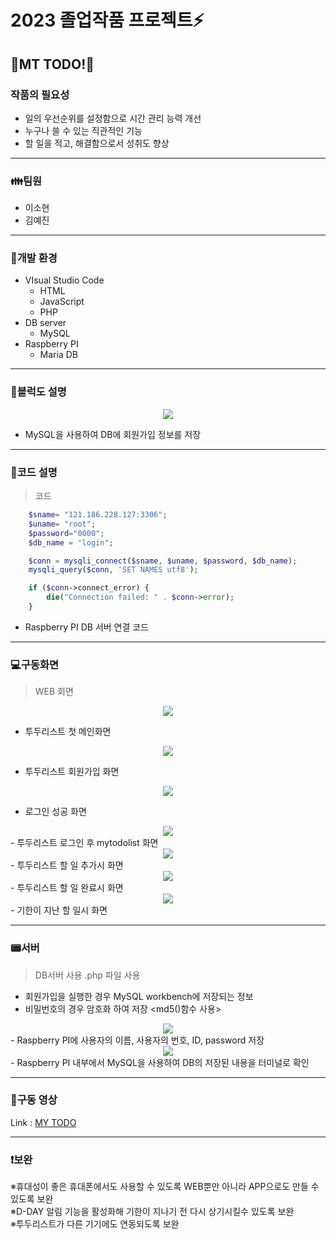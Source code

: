 # 2023 졸업작품 프로젝트⚡

## 📝MT TODO!📌

### 작품의 필요성
- 일의 우선순위를 설정함으로 시간 관리 능력 개선
- 누구나 쓸 수 있는 직관적인 기능
- 할 일을 적고, 해결함으로서 성취도 향상

---------------------------------------------------------------------------------------------------------------------


### **👪팀원**  

 - 이소현
 - 김예진


---
### 🔧개발 환경

- VIsual Studio Code 
   - HTML
   - JavaScript
   - PHP
- DB server
   - MySQL
- Raspberry PI
   - Maria DB
---
###  📃블럭도 설명
<center>
     <img src="https://github.com/yejinnnnnn/graduation_project/assets/93758371/f50842d8-4934-49ab-9f31-dadfce390fb5">
</center>

- MySQL을 사용하여 DB에 회원가입 정보를 저장
---
###  📘코드 설명
 

 > 코드

```php
	$sname= "121.186.228.127:3306";
	$uname= "root";	
	$password="0000";
	$db_name = "login";

	$conn = mysqli_connect($sname, $uname, $password, $db_name);
	mysqli_query($conn, 'SET NAMES utf8');

	if ($conn->connect_error) {
		die("Connection failed: " . $conn->error);
	}
```
- Raspberry PI DB 서버 연결 코드

---
###  💻구동화면

 >  WEB 회면
   
<center>
     <img src="https://github.com/yejinnnnnn/graduation_project/assets/105187744/02ad292d-5aca-4699-a446-52b79fd2e2c4.PNG">
</center>

- 투두리스트 첫 메인화면 

 
<center>
     <img src="https://github.com/yejinnnnnn/graduation_project/assets/105187744/9ae4e4d4-22c6-41b4-8f8f-66981c26cd43.PNG">
</center>

- 투두리스트 회원가입 화면 


<center>
     <img src="https://github.com/yejinnnnnn/graduation_project/assets/105187744/f1fa38b3-317e-4839-8f62-02b260812240.PNG">
</center>

- 로그인 성공 화면

<center>
     <img src="https://github.com/yejinnnnnn/graduation_project/assets/105187744/df1edbe8-4b96-4120-a37d-411e241abadd.PNG">
</center>
- 투두리스트 로그인 후 mytodolist 화면 


<center>
     <img src="https://github.com/yejinnnnnn/graduation_project/assets/105187744/080f5d12-99d3-4824-aedd-b09398072eec.PNG">
</center>
- 투두리스트 할 일 추가시 화면


<center>
     <img src="https://github.com/yejinnnnnn/graduation_project/assets/105187744/0c670447-303b-4405-9e14-d7081f4372ea.PNG">
</center>
- 투두리스트 할 일 완료시 화면


<center>
     <img src="https://github.com/yejinnnnnn/graduation_project/assets/105187744/8d595daf-9c9a-400a-8a7f-02f4b871eb10.PNG">
</center>
- 기한이 지난 할 일시 화면


---


###  📟서버 

> DB서버 사용 .php 파일 사용

- 회원가입을 실행한 경우 MySQL workbench에 저장되는 정보
- 비밀번호의 경우 암호화 하여 저장 <md5()함수 사용>

<center>
     <img src="https://user-images.githubusercontent.com/105187744/236686546-d59a8419-921d-4ea5-85c7-4844a0d723a7.PNG">
</center>
- Raspberry PI에 사용자의 이름, 사용자의 번호, ID, password 저장


<center>
     <img src="https://user-images.githubusercontent.com/105187744/236686646-bdfcd016-48c0-4037-82c4-2eea02a31c5c.PNG">
</center>
- Raspberry PI 내부에서 MySQL을 사용하여 DB의 저장된 내용을 터미널로 확인
 
---
###  🎥구동 영상 

Link : [MY TODO](https://youtu.be/aXOt62TffUs, "GO TO MY TODOLIST link")

---
### ❗보완

※휴대성이 좋은 휴대폰에서도 사용할 수 있도록 WEB뿐만 아니라 APP으로도 만들 수 있도록 보완  
※D-DAY 알림 기능을 활성화해 기한이 지나기 전 다시 상기시킬수 있도록 보완  
※투두리스트가 다른 기기에도 연동되도록 보완  
